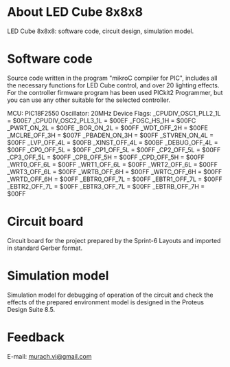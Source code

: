 # About LED Cube 8x8x8
LED Cube 8x8x8: software code, circuit design, simulation model.

# Software code
Source code written in the program "mikroC compiler for PIC", includes all the necessary functions for LED Cube control, and over 20 lighting effects. For the controller firmware program has been used PICkit2 Programmer, but you can use any other suitable for the selected controller.

MCU: PIС18F2550
Oscillator: 20MHz
Device Flags:
_CPUDIV_OSC1_PLL2_1L = $00E7
_CPUDIV_OSC2_PLL3_1L = $00EF
_FOSC_HS_1H = $00FC
_PWRT_ON_2L = $00FE
_BOR_ON_2L = $00FF
_WDT_OFF_2H = $00FE
_MCLRE_OFF_3H = $007F
_PBADEN_ON_3H = $00FF
_STVREN_ON_4L = $00FF
_LVP_OFF_4L = $00FB
_XINST_OFF_4L = $00BF
_DEBUG_OFF_4L = $00FF
_CP0_OFF_5L = $00FF
_CP1_OFF_5L = $00FF
_CP2_OFF_5L = $00FF
_CP3_OFF_5L = $00FF
_CPB_OFF_5H = $00FF
_CPD_OFF_5H = $00FF
_WRT0_OFF_6L = $00FF
_WRT1_OFF_6L = $00FF
_WRT2_OFF_6L = $00FF
_WRT3_OFF_6L = $00FF
_WRTB_OFF_6H = $00FF
_WRTC_OFF_6H = $00FF
_WRTD_OFF_6H = $00FF
_EBTR0_OFF_7L = $00FF
_EBTR1_OFF_7L = $00FF
_EBTR2_OFF_7L = $00FF
_EBTR3_OFF_7L = $00FF
_EBTRB_OFF_7H = $00FF

# Circuit board
Circuit board for the project prepared by the Sprint-6 Layouts and imported in standard Gerber format.

# Simulation model
Simulation model for debugging of operation of the circuit and check the effects of the prepared environment model is designed in the Proteus Design Suite 8.5.

# Feedback
E-mail: murach.vi@gmail.com
